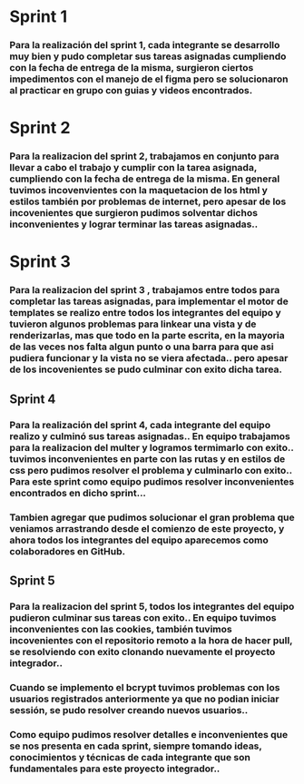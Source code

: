 # Sprint 1 

### Para la realización del sprint 1, cada integrante se desarrollo muy bien y pudo completar sus tareas asignadas cumpliendo con la fecha de entrega de la misma, surgieron ciertos impedimentos con el manejo de el figma pero se solucionaron al practicar en grupo con guias y videos encontrados.


# Sprint 2 

### Para la realizacion del sprint 2, trabajamos en conjunto para llevar a cabo el trabajo y cumplir con la tarea asignada, cumpliendo con la fecha de entrega de la misma. En general tuvimos incovenvientes con la maquetacion de los html y estilos también por problemas de internet, pero apesar de los incovenientes que surgieron pudimos solventar dichos inconvenientes y lograr terminar las tareas asignadas.. 


# Sprint 3 

### Para la realizacion del sprint 3 , trabajamos entre todos para completar las tareas asignadas, para implementar el motor de templates se realizo entre todos los integrantes del equipo y tuvieron algunos problemas para linkear una vista y de renderizarlas, mas que todo en la parte escrita, en la mayoria de las veces nos falta algun punto o una barra para que asi pudiera funcionar y la vista no se viera afectada.. pero apesar de los incovenientes se pudo culminar con exito dicha tarea. 

## Sprint 4

### Para la realización del sprint 4, cada integrante del equipo realizo y culminó sus tareas asignadas.. En equipo trabajamos para la realizacion del multer y logramos termimarlo con exito.. tuvimos inconvenientes en parte con las rutas y en estilos de css pero pudimos resolver el problema y culminarlo con exito.. Para este sprint como equipo pudimos resolver inconvenientes encontrados en dicho sprint...
### Tambien agregar que pudimos solucionar el gran problema que veniamos arrastrando desde el comienzo de este proyecto, y ahora todos los integrantes del equipo aparecemos como colaboradores en GitHub.

## Sprint 5 

### Para la realizacion del sprint 5, todos los integrantes del equipo pudieron culminar sus tareas con exito.. En equipo tuvimos inconvenientes con las cookies, también tuvimos incovenientes con el repositorio remoto a la hora de hacer pull, se resolviendo con exito clonando nuevamente el proyecto integrador.. 
### Cuando se implemento el bcrypt tuvimos problemas con los usuarios registrados anteriormente ya que no podian iniciar sessión, se pudo resolver creando nuevos usuarios.. 
### Como equipo pudimos resolver detalles e inconvenientes que se nos presenta en cada sprint, siempre tomando ideas, conocimientos y técnicas de cada integrante que son fundamentales para este proyecto integrador.. 

